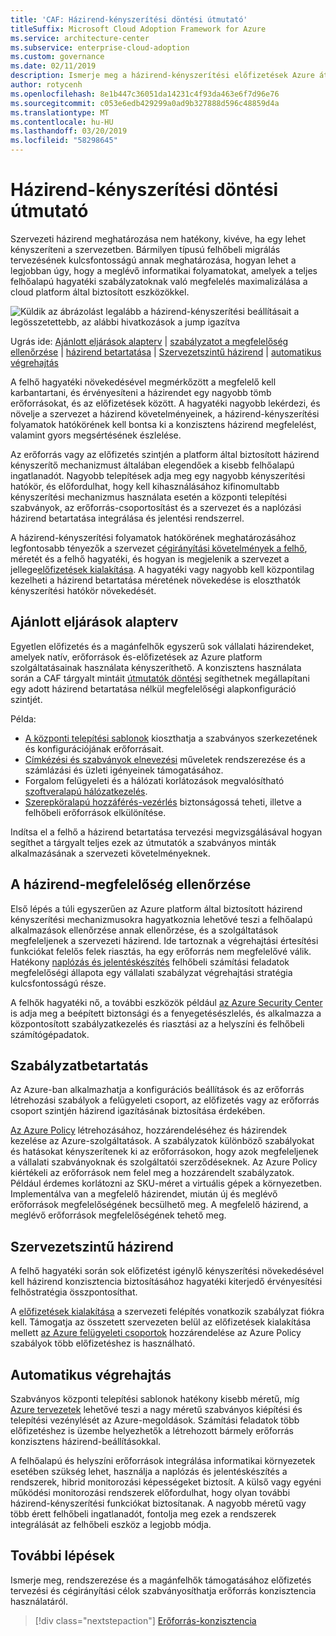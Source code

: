 ```yaml
---
title: 'CAF: Házirend-kényszerítési döntési útmutató'
titleSuffix: Microsoft Cloud Adoption Framework for Azure
ms.service: architecture-center
ms.subservice: enterprise-cloud-adoption
ms.custom: governance
ms.date: 02/11/2019
description: Ismerje meg a házirend-kényszerítési előfizetések Azure áttelepítések az alapvető tervezési prioritásként.
author: rotycenh
ms.openlocfilehash: 8e1b447c36051da14231c4f93da463e6f7d96e76
ms.sourcegitcommit: c053e6edb429299a0ad9b327888d596c48859d4a
ms.translationtype: MT
ms.contentlocale: hu-HU
ms.lasthandoff: 03/20/2019
ms.locfileid: "58298645"
---
```

# <a name="policy-enforcement-decision-guide"></a>Házirend-kényszerítési döntési útmutató

Szervezeti házirend meghatározása nem hatékony, kivéve, ha egy lehet kényszeríteni a szervezetben. Bármilyen típusú felhőbeli migrálás tervezésének kulcsfontosságú annak meghatározása, hogyan lehet a legjobban úgy, hogy a meglévő informatikai folyamatokat, amelyek a teljes felhőalapú hagyatéki szabályzatoknak való megfelelés maximalizálása a cloud platform által biztosított eszközökkel.

![Küldik az ábrázolást legalább a házirend-kényszerítési beállításait a legösszetettebb, az alábbi hivatkozások a jump igazítva](../../_images/discovery-guides/discovery-guide-policy-enforcement.png)

Ugrás ide: [Ajánlott eljárások alapterv](#baseline-recommended-practices) | [szabályzatot a megfelelőség ellenőrzése](#policy-compliance-monitoring) | [házirend betartatása](#policy-enforcement)  |  [ Szervezetszintű házirend](#cross-organization-policy) | [automatikus végrehajtás](#automated-enforcement)

A felhő hagyatéki növekedésével megmérkőzött a megfelelő kell karbantartani, és érvényesíteni a házirendet egy nagyobb tömb erőforrásokat, és az előfizetések között. A hagyatéki nagyobb lekérdezi, és növelje a szervezet a házirend követelményeinek, a házirend-kényszerítési folyamatok hatókörének kell bontsa ki a konzisztens házirend megfelelést, valamint gyors megsértésének észlelése.

Az erőforrás vagy az előfizetés szintjén a platform által biztosított házirend kényszerítő mechanizmust általában elegendőek a kisebb felhőalapú ingatlanadót. Nagyobb telepítések adja meg egy nagyobb kényszerítési hatókör, és előfordulhat, hogy kell kihasználásához kifinomultabb kényszerítési mechanizmus használata esetén a központi telepítési szabványok, az erőforrás-csoportosítást és a szervezet és a naplózási házirend betartatása integrálása és jelentési rendszerrel.

A házirend-kényszerítési folyamatok hatókörének meghatározásához legfontosabb tényezők a szervezet [cégirányítási követelmények a felhő](/azure/architecture/cloud-adoption/governance/overview), méretét és a felhő hagyatéki, és hogyan is megjelenik a szervezet a jellege[előfizetések kialakítása](../subscriptions/overview.md). A hagyatéki vagy nagyobb kell központilag kezelheti a házirend betartatása méretének növekedése is eloszthatók kényszerítési hatókör növekedését.

## <a name="baseline-recommended-practices"></a>Ajánlott eljárások alapterv

Egyetlen előfizetés és a magánfelhők egyszerű sok vállalati házirendeket, amelyek natív, erőforrások és-előfizetések az Azure platform szolgáltatásainak használata kényszeríthető. A konzisztens használata során a CAF tárgyalt mintáit [útmutatók döntési](../overview.md) segíthetnek megállapítani egy adott házirend betartatása nélkül megfelelőségi alapkonfiguráció szintjét.

Példa:

- [A központi telepítési sablonok](../resource-consistency/overview.md) kioszthatja a szabványos szerkezetének és konfigurációjának erőforrásait.
- [Címkézési és szabványok elnevezési](../resource-tagging/overview.md) műveletek rendszerezése és a számlázási és üzleti igényeinek támogatásához.
- Forgalom felügyeleti és a hálózati korlátozások megvalósítható [szoftveralapú hálózatkezelés](../software-defined-network/overview.md).
- [Szerepköralapú hozzáférés-vezérlés](../identity/overview.md) biztonságossá teheti, illetve a felhőbeli erőforrások elkülönítése.

Indítsa el a felhő a házirend betartatása tervezési megvizsgálásával hogyan segíthet a tárgyalt teljes ezek az útmutatók a szabványos minták alkalmazásának a szervezeti követelményeknek.

## <a name="policy-compliance-monitoring"></a>A házirend-megfelelőség ellenőrzése

Első lépés a túli egyszerűen az Azure platform által biztosított házirend kényszerítési mechanizmusokra hagyatkoznia lehetővé teszi a felhőalapú alkalmazások ellenőrzése annak ellenőrzése, és a szolgáltatások megfeleljenek a szervezeti házirend. Ide tartoznak a végrehajtási értesítési funkciókat felelős felek riasztás, ha egy erőforrás nem megfelelővé válik.  Hatékony [naplózás és jelentéskészítés](../log-and-report/overview.md) felhőbeli számítási feladatok megfelelőségi állapota egy vállalati szabályzat végrehajtási stratégia kulcsfontosságú része.

A felhők hagyatéki nő, a további eszközök például [az Azure Security Center](/azure/security-center/) is adja meg a beépített biztonsági és a fenyegetésészlelés, és alkalmazza a központosított szabályzatkezelés és riasztási az a helyszíni és felhőbeli számítógépadatok.

## <a name="policy-enforcement"></a>Szabályzatbetartatás

Az Azure-ban alkalmazhatja a konfigurációs beállítások és az erőforrás létrehozási szabályok a felügyeleti csoport, az előfizetés vagy az erőforrás csoport szintjén házirend igazításának biztosítása érdekében.

[Az Azure Policy](/azure/governance/policy/overview) létrehozásához, hozzárendeléséhez és házirendek kezelése az Azure-szolgáltatások. A szabályzatok különböző szabályokat és hatásokat kényszerítenek ki az erőforrásokon, hogy azok megfeleljenek a vállalati szabványoknak és szolgáltatói szerződéseknek. Az Azure Policy kiértékeli az erőforrások nem felel meg a hozzárendelt szabályzatok. Például érdemes korlátozni az SKU-méret a virtuális gépek a környezetben. Implementálva van a megfelelő házirendet, miután új és meglévő erőforrások megfelelőségének becsülhető meg. A megfelelő házirend, a meglévő erőforrások megfelelőségének tehető meg.

## <a name="cross-organization-policy"></a>Szervezetszintű házirend

A felhő hagyatéki során sok előfizetést igénylő kényszerítési növekedésével kell házirend konzisztencia biztosításához hagyatéki kiterjedő érvényesítési felhőstratégia összpontosíthat.

A [előfizetések kialakítása](../subscriptions/overview.md) a szervezeti felépítés vonatkozik szabályzat fiókra kell. Támogatja az összetett szervezeten belül az előfizetések kialakítása mellett [az Azure felügyeleti csoportok](../subscriptions/overview.md#management-groups) hozzárendelése az Azure Policy szabályok több előfizetéshez is használható.

## <a name="automated-enforcement"></a>Automatikus végrehajtás

Szabványos központi telepítési sablonok hatékony kisebb méretű, míg [Azure tervezetek](/azure/governance/blueprints/overview) lehetővé teszi a nagy méretű szabványos kiépítési és telepítési vezénylését az Azure-megoldások. Számítási feladatok több előfizetéshez is üzembe helyezhetők a létrehozott bármely erőforrás konzisztens házirend-beállításokkal.

A felhőalapú és helyszíni erőforrások integrálása informatikai környezetek esetében szükség lehet, használja a naplózás és jelentéskészítés a rendszerek, hibrid monitorozási képességeket biztosít. A külső vagy egyéni működési monitorozási rendszerek előfordulhat, hogy olyan további házirend-kényszerítési funkciókat biztosítanak. A nagyobb méretű vagy több érett felhőbeli ingatlanadót, fontolja meg ezek a rendszerek integrálását az felhőbeli eszköz a legjobb módja.

## <a name="next-steps"></a>További lépések

Ismerje meg, rendszerezése és a magánfelhők támogatásához előfizetés tervezési és cégirányítási célok szabványosíthatja erőforrás konzisztencia használatáról.

> [!div class="nextstepaction"]
> [Erőforrás-konzisztencia](../resource-consistency/overview.md)
